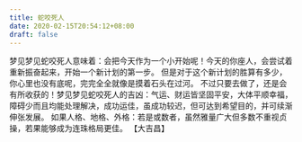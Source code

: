 ```yaml
---
title: 蛇咬死人
date: 2020-02-15T20:54:12+08:00
draft: false
---
```


梦见梦见蛇咬死人意味着：会把今天作为一个小开始呢！今天的你座人，会尝试着重新振奋起来，开始一个新计划的第一步。
但是对于这个新计划的胜算有多少，你心里也没有底呢，完完全全就像是摸着石头在过河。
不过只要去做了，还是会有所收获的！梦见梦见蛇咬死人的吉凶：气运、财运皆坚固平安，大体平顺幸福，障碍少而且均能处理解决，成功运佳，虽成功较迟，但可达到希望目的，并可续渐伸张发展。
如果人格、地格、外格：若是或数者，虽然雅量广大但多数不重视贞操，若果能够成为连珠格局更佳。
【大吉昌】